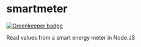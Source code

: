 # smartmeter

[![Greenkeeper badge](https://badges.greenkeeper.io/Swaagie/node-smartmeter.svg)](https://greenkeeper.io/)

Read values from a smart energy meter in Node.JS 
